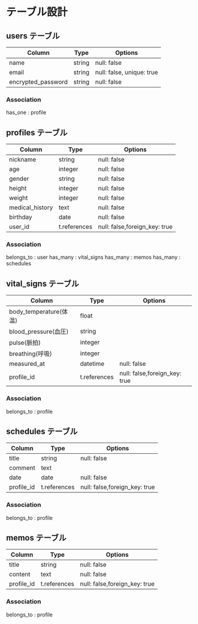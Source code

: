 # テーブル設計

## users テーブル

| Column             | Type   | Options     |
| ------------------ | ------ | ----------- |
| name               | string | null: false |
| email              | string | null: false, unique: true |
| encrypted_password | string | null: false |

### Association
has_one  : profile




## profiles テーブル

| Column             | Type   | Options     |
| ------------------ | ------ | ----------- |
| nickname           | string | null: false |
| age                | integer | null: false |
| gender             | string | null: false |
| height             | integer | null: false |
| weight             | integer | null: false |
| medical_history    | text | null: false |
| birthday           | date   | null: false |
| user_id            | t.references | null: false,foreign_key: true|

### Association
belongs_to : user
has_many   : vital_signs
has_many   : memos
has_many   : schedules




## vital_signs テーブル

| Column                 | Type   | Options     |
| ------------------     | ------ | ----------- |
| body_temperature(体温) | float |
| blood_pressure(血圧)   | string | 
| pulse(脈拍)            | integer | 
| breathing(呼吸)        | integer | 
| measured_at           | datetime | null: false |
| profile_id            | t.references | null: false,foreign_key: true |

### Association
belongs_to : profile



## schedules テーブル

| Column            | Type   | Options     |
| ------------------| ------ | ----------- |
| title             | string | null: false |
| comment           | text | 
| date              | date | null: false |
| profile_id        | t.references | null: false,foreign_key: true |


### Association
belongs_to : profile



## memos テーブル

| Column            | Type   | Options     |
| ------------------| ------ | ----------- |
| title             | string | null: false |
| content           | text   | null: false |
| profile_id        | t.references | null: false,foreign_key: true |


### Association
belongs_to : profile

